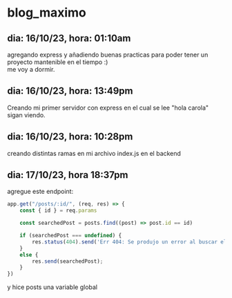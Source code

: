 # blog_maximo
## dia: 16/10/23, hora: 01:10am
agregando express y añadiendo buenas practicas para poder tener un proyecto mantenible en el tiempo :) <br>
me voy a dormir.

## dia: 16/10/23, hora: 13:49pm
Creando mi primer servidor con express en el cual se lee "hola carola" <br>
sigan viendo.

## dia: 16/10/23, hora: 10:28pm
creando distintas ramas en mi archivo index.js en el backend

## dia: 17/10/23, hora 18:37pm
agregue este endpoint:
```javascript
app.get("/posts/:id/", (req, res) => {
    const { id } = req.params

    const searchedPost = posts.find((post) => post.id == id)

    if (searchedPost === undefined) {
        res.status(404).send('Err 404: Se produjo un error al buscar el post');
    }
    else {
        res.send(searchedPost);
    }
})
```
y hice posts una variable global
